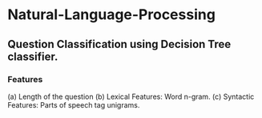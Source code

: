 # Natural-Language-Processing 
## Question Classification using Decision Tree classifier.
### Features
(a) Length of the question
(b) Lexical Features: Word n-gram.
(c) Syntactic Features: Parts of speech tag unigrams.
